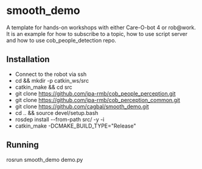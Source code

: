 # smooth_demo

A template for hands-on workshops with either Care-O-bot 4 or rob@work. It is
an example for how to subscribe to a topic, how to use script server and how to
use cob_people_detection repo.

## Installation

- Connect to the robot via ssh
- cd && mkdir -p catkin_ws/src
- catkin_make && cd src
- git clone https://github.com/ipa-rmb/cob_people_perception.git
- git clone https://github.com/ipa-rmb/cob_perception_common.git
- git clone https://github.com/cagbal/smooth_demo.git
- cd .. && source devel/setup.bash
- rosdep install --from-path src/ -y -i
- catkin_make -DCMAKE_BUILD_TYPE="Release"

## Running
rosrun smooth_demo demo.py

